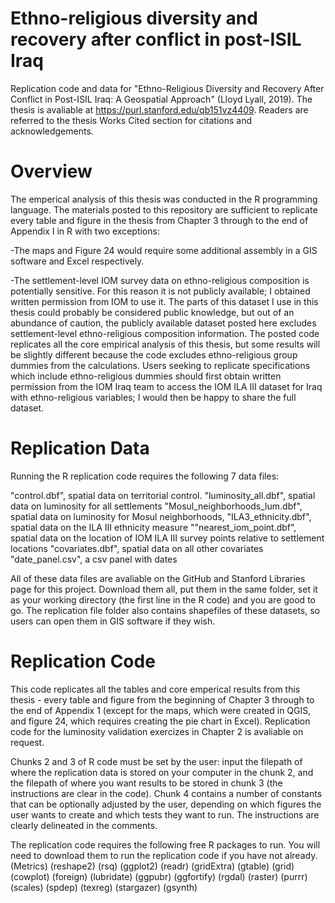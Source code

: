 # Ethno-religious diversity and recovery after conflict in post-ISIL Iraq
Replication code and data for "Ethno-Religious Diversity and Recovery After Conflict in Post-ISIL Iraq: A Geospatial Approach" (Lloyd Lyall, 2019). The thesis is avaliable at https://purl.stanford.edu/qb151vz4409. Readers are referred to the thesis Works Cited section for citations and acknowledgements. 

# Overview
The emperical analysis of this thesis was conducted in the R programming language. The materials posted to this repository are sufficient to replicate every table and figure in the thesis from Chapter 3 through to the end of Appendix I in R with two exceptions:

-The maps and Figure 24 would require some additional assembly in a GIS software and Excel respectively.

-The settlement-level IOM survey data on ethno-religious composition is potentially sensitive. For this reason it is not publicly available; I obtained written permission from IOM to use it. The parts of this dataset I use in this thesis could probably be considered public knowledge, but out of an abundance of caution, the publicly available dataset posted here excludes settlement-level ethno-religious composition information. The posted code replicates all the core empirical analysis of this thesis, but some results will be slightly different because the code excludes ethno-religious group dummies from the calculations. Users seeking to replicate specifications which include ethno-religious dummies should first obtain written permission from the IOM Iraq team to access the IOM ILA III dataset for Iraq with ethno-religious variables; I would then be happy to share the full dataset. 

# Replication Data
Running the R replication code requires the following 7 data files:

"control.dbf", spatial data on territorial control. 
"luminosity_all.dbf", spatial data on luminosity for all settlements
"Mosul_neighborhoods_lum.dbf", spatial data on luminosity for Mosul neighborhoods,
"ILA3_ethnicity.dbf", spatial data on the ILA III ethnicity measure
""nearest_iom_point.dbf", spatial data on the location of IOM ILA III survey points relative to settlement locations
"covariates.dbf", spatial data on all other covariates
"date_panel.csv", a csv panel with dates 

All of these data files are avaliable on the GitHub and Stanford Libraries page for this project. Download them all, put them in the same folder, set it as your working directory (the first line in the R code) and you are good to go. The replication file folder also contains shapefiles of these datasets, so users can open them in GIS software if they wish. 

# Replication Code
This code replicates all the tables and core emperical results from this thesis - every table and figure from the beginning of Chapter 3 through to the end of Appendix 1 (except for the maps, which were created in QGIS, and figure 24, which requires creating the pie chart in Excel). Replication code for the luminosity validation exercizes in Chapter 2 is avaliable on request. 

Chunks 2 and 3 of R code must be set by the user: input the filepath of where the replication data is stored on your computer in the chunk 2, and the filepath of where you want results to be stored in chunk 3 (the instructions are clear in the code). Chunk 4 contains a number of constants that can be optionally adjusted by the user, depending on which figures the user wants to create and which tests they want to run. The instructions are clearly delineated in the comments. 

The replication code requires the following free R packages to run. You will need to download them to run the replication code if you have not already. 
(Metrics)
(reshape2)
(rsq)
(ggplot2)
(readr)
(gridExtra)
(gtable)
(grid)
(cowplot)
(foreign)
(lubridate)
(ggpubr)
(ggfortify)
(rgdal)
(raster)
(purrr)
(scales)
(spdep)
(texreg)
(stargazer)
(gsynth)
